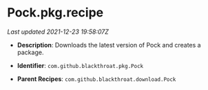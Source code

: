 # Pock.pkg.recipe

_Last updated 2021-12-23 19:58:07Z_

- **Description**: Downloads the latest version of Pock and creates a package.

- **Identifier**: `com.github.blackthroat.pkg.Pock`

- **Parent Recipes**: `com.github.blackthroat.download.Pock`